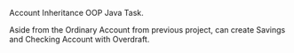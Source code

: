 Account Inheritance OOP Java Task.

Aside from the Ordinary Account from previous project,
can create Savings and Checking Account with Overdraft.